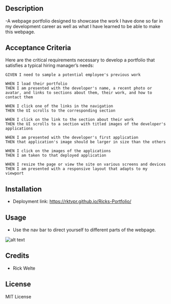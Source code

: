 # <Ricks-Portfolio>

## Description

-A webpage portfolio designed to showcase the work I have done so far in my development career as well as what I have learned to be able to make this webpage.

## Acceptance Criteria

Here are the critical requirements necessary to develop a portfolio that satisfies a typical hiring manager’s needs:

```
GIVEN I need to sample a potential employee's previous work

WHEN I load their portfolio
THEN I am presented with the developer's name, a recent photo or avatar, and links to sections about them, their work, and how to contact them

WHEN I click one of the links in the navigation
THEN the UI scrolls to the corresponding section

WHEN I click on the link to the section about their work
THEN the UI scrolls to a section with titled images of the developer's applications

WHEN I am presented with the developer's first application
THEN that application's image should be larger in size than the others

WHEN I click on the images of the applications
THEN I am taken to that deployed application

WHEN I resize the page or view the site on various screens and devices
THEN I am presented with a responsive layout that adapts to my viewport
```

## Installation
- Deployment link: https://rktvpr.github.io/Ricks-Portfolio/

## Usage

- Use the nav bar to direct yourself to different parts of the webpage.

![alt text](assets/images/.png)

## Credits
- Rick Welte

## License

MIT License



